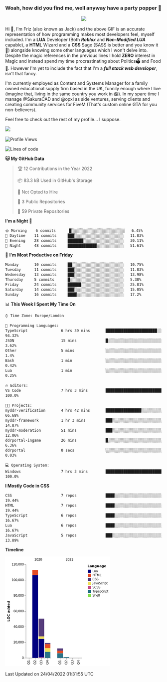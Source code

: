 ### Woah, how did you find me, well anyway have a party popper 🎉

<p align="center">
  <img  src="https://66.media.tumblr.com/d2766024a15e8c140bf20f314664eed2/d1615166bf58615c-d8/s400x600/aabc473a64edc43599d5345fd1e9e792d66ecc48.gifv">
</p>

Hi :wave:, I'm Friz (also known as Jack) and the above GIF is an accurate representation of how programming makes most developers feel, myself included. I'm a **LUA** Developer (Both ***Roblox*** and ***Non-Modified LUA*** capable), a **HTML** Wizard and a **CSS** Sage (SASS is better and you know it :pray:) alongside knowing some other languages which I won't delve into. Despite the magic references in the previous lines I hold **ZERO** interest in Magic and instead spend my time procrastinating about Politics🗳️ and Food🍔. However I'm yet to include the fact that I'm a ***full stack web developer***, isn't that fancy.

I'm currently employed as Content and Systems Manager for a family owned educational supply firm based in the UK, funnily enough where I live (imagine that, living in the same country you work in 😱). In my spare time I manage @SakuraCAD and @opxl as side ventures, serving clients and creating community services for FiveM (That's custom online GTA for you non-believers).

Feel free to check out the rest of my profile... I suppose.

<a href="https://github.com/anuraghazra/github-readme-stats">
  <img  src="https://github-readme-stats.vercel.app/api?username=JackOPXL&count_private=true&show_icons=true&theme=tokyonight" />
</a>



<!--START_SECTION:waka-->
![Profile Views](http://img.shields.io/badge/Profile%20Views-0-blue)

![Lines of code](https://img.shields.io/badge/From%20Hello%20World%20I%27ve%20Written-190%20Thousand%20lines%20of%20code-blue)

**🐱 My GitHub Data** 

> 🏆 12 Contributions in the Year 2022
 > 
> 📦 83.3 kB Used in GitHub's Storage 
 > 
> 🚫 Not Opted to Hire
 > 
> 📜 3 Public Repositories 
 > 
> 🔑 59 Private Repositories  
 > 
**I'm a Night 🦉** 

```text
🌞 Morning    6 commits      █░░░░░░░░░░░░░░░░░░░░░░░░   6.45% 
🌆 Daytime    11 commits     ███░░░░░░░░░░░░░░░░░░░░░░   11.83% 
🌃 Evening    28 commits     ███████░░░░░░░░░░░░░░░░░░   30.11% 
🌙 Night      48 commits     █████████████░░░░░░░░░░░░   51.61%

```
📅 **I'm Most Productive on Friday** 

```text
Monday       10 commits     ██░░░░░░░░░░░░░░░░░░░░░░░   10.75% 
Tuesday      11 commits     ███░░░░░░░░░░░░░░░░░░░░░░   11.83% 
Wednesday    13 commits     ███░░░░░░░░░░░░░░░░░░░░░░   13.98% 
Thursday     5 commits      █░░░░░░░░░░░░░░░░░░░░░░░░   5.38% 
Friday       24 commits     ██████░░░░░░░░░░░░░░░░░░░   25.81% 
Saturday     14 commits     ███░░░░░░░░░░░░░░░░░░░░░░   15.05% 
Sunday       16 commits     ████░░░░░░░░░░░░░░░░░░░░░   17.2%

```


📊 **This Week I Spent My Time On** 

```text
⌚︎ Time Zone: Europe/London

💬 Programming Languages: 
TypeScript               6 hrs 39 mins       ███████████████████████░░   94.32% 
JSON                     15 mins             █░░░░░░░░░░░░░░░░░░░░░░░░   3.62% 
Other                    5 mins              ░░░░░░░░░░░░░░░░░░░░░░░░░   1.4% 
Bash                     1 min               ░░░░░░░░░░░░░░░░░░░░░░░░░   0.42% 
Lua                      1 min               ░░░░░░░░░░░░░░░░░░░░░░░░░   0.25%

🔥 Editors: 
VS Code                  7 hrs 3 mins        █████████████████████████   100.0%

🐱‍💻 Projects: 
myddr-verification       4 hrs 42 mins       ████████████████░░░░░░░░░   66.68% 
myddr-framework          1 hr 3 mins         ███░░░░░░░░░░░░░░░░░░░░░░   14.87% 
myddr-moderation         51 mins             ███░░░░░░░░░░░░░░░░░░░░░░   12.06% 
ddrportal-ingame         26 mins             █░░░░░░░░░░░░░░░░░░░░░░░░   6.36% 
ddrportal                0 secs              ░░░░░░░░░░░░░░░░░░░░░░░░░   0.03%

💻 Operating System: 
Windows                  7 hrs 3 mins        █████████████████████████   100.0%

```

**I Mostly Code in CSS** 

```text
CSS                      7 repos             ████░░░░░░░░░░░░░░░░░░░░░   19.44% 
HTML                     7 repos             ████░░░░░░░░░░░░░░░░░░░░░   19.44% 
TypeScript               6 repos             ████░░░░░░░░░░░░░░░░░░░░░   16.67% 
Lua                      6 repos             ████░░░░░░░░░░░░░░░░░░░░░   16.67% 
JavaScript               5 repos             ███░░░░░░░░░░░░░░░░░░░░░░   13.89%

```


**Timeline**

![Chart not found](https://raw.githubusercontent.com/JackOPXL/JackOPXL/master/charts/bar_graph.png) 


 Last Updated on 24/04/2022 01:31:55 UTC
<!--END_SECTION:waka-->

